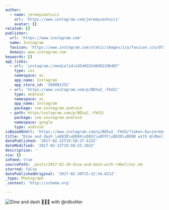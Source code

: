 ```yaml
---
author:
  - name: jeremysantucci
    url: 'https://www.instagram.com/jeremysantucci'
    avatar: {}
related: []
publisher:
  url: 'https://www.instagram.com'
  name: Instagram
  favicon: 'https://www.instagram.com/static/images/ico/favicon.ico/dfa85bb1fd63.ico'
  domain: www.instagram.com
keywords: []
app_links:
  - url: 'instagram://media?id=1454033140482196407'
    type: ios
    namespace: ai
    app_name: Instagram
    app_store_id: '389801252'
  - url: 'https://www.instagram.com/p/BQtw2_-FkO3/'
    type: android
    namespace: ai
    app_name: Instagram
    package: com.instagram.android
  - path: https/instagram.com/p/BQtw2_-FkO3/
    package: com.instagram.android
    namespace: google
    type: android
isBasedOnUrl: 'https://www.instagram.com/p/BQtw2_-FkO3/?taken-by=jeremysantucci'
title: "Dine and dash \uD83D\uDEB4\uD83C\uDFFC\uD83D\uDE80 with @rdboliter"
datePublished: '2017-02-22T19:58:37.615Z'
dateModified: '2017-02-22T19:58:33.392Z'
description: ''
via: {}
inFeed: true
sourcePath: _posts/2017-02-20-dine-and-dash-with-rdboliter.md
starred: false
datePublishedOriginal: '2017-02-20T15:22:34.821Z'
_type: Photograph
_context: 'http://schema.org'

---
```

![Dine and dash  with @rdboliter](https://scontent.cdninstagram.com/t51.2885-15/s640x640/sh0.08/e35/16789263_1763976697252467_3795482244655611904_n.jpg)